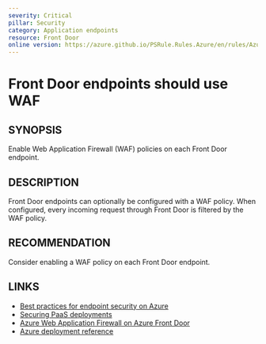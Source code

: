 ```yaml
---
severity: Critical
pillar: Security
category: Application endpoints
resource: Front Door
online version: https://azure.github.io/PSRule.Rules.Azure/en/rules/Azure.FrontDoor.UseWAF/
---
```


# Front Door endpoints should use WAF

## SYNOPSIS

Enable Web Application Firewall (WAF) policies on each Front Door endpoint.

## DESCRIPTION

Front Door endpoints can optionally be configured with a WAF policy.
When configured, every incoming request through Front Door is filtered by the WAF policy.

## RECOMMENDATION

Consider enabling a WAF policy on each Front Door endpoint.

## LINKS

- [Best practices for endpoint security on Azure](https://learn.microsoft.com/azure/architecture/framework/security/design-network-endpoints)
- [Securing PaaS deployments](https://docs.microsoft.com/azure/security/fundamentals/paas-deployments#install-a-web-application-firewall)
- [Azure Web Application Firewall on Azure Front Door](https://docs.microsoft.com/azure/web-application-firewall/afds/afds-overview)
- [Azure deployment reference](https://docs.microsoft.com/azure/templates/microsoft.network/frontdoors/frontendendpoints)
